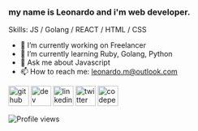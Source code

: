 ### my name is Leonardo and i'm web developer.


Skills: JS / Golang / REACT / HTML / CSS 

- 🔭 I’m currently working on Freelancer 
- 🌱 I’m currently learning Ruby, Golang, Python 
- 💬 Ask me about Javascript 
- 📫 How to reach me: leonardo.m@outlook.com 


[<img src='https://cdn.jsdelivr.net/npm/simple-icons@3.0.1/icons/github.svg' alt='github' height='40'>](https://github.com/LeonardoMtnez)  [<img src='https://cdn.jsdelivr.net/npm/simple-icons@3.0.1/icons/dev-dot-to.svg' alt='dev' height='40'>](https://dev.to/LeonardoMtnez)  [<img src='https://cdn.jsdelivr.net/npm/simple-icons@3.0.1/icons/linkedin.svg' alt='linkedin' height='40'>](https://www.linkedin.com/in/leonardo-martinez-aab2247b//)  [<img src='https://cdn.jsdelivr.net/npm/simple-icons@3.0.1/icons/twitter.svg' alt='twitter' height='40'>](https://twitter.com/@LeonardoMtnez)  [<img src='https://cdn.jsdelivr.net/npm/simple-icons@3.0.1/icons/codepen.svg' alt='codepen' height='40'>](https://codepen.io/LeonardoMtnez)  

![Profile views](https://gpvc.arturio.dev/LeonardoMtnez)  
